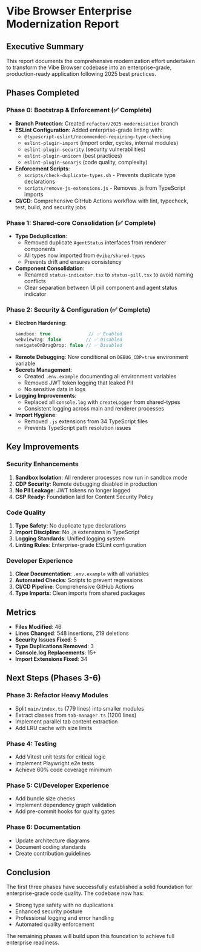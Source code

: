 # Vibe Browser Enterprise Modernization Report

## Executive Summary

This report documents the comprehensive modernization effort undertaken to transform the Vibe Browser codebase into an enterprise-grade, production-ready application following 2025 best practices.

## Phases Completed

### Phase 0: Bootstrap & Enforcement (✅ Complete)
- **Branch Protection**: Created `refactor/2025-modernisation` branch
- **ESLint Configuration**: Added enterprise-grade linting with:
  - `@typescript-eslint/recommended-requiring-type-checking`
  - `eslint-plugin-import` (import order, cycles, internal modules)
  - `eslint-plugin-security` (security vulnerabilities)
  - `eslint-plugin-unicorn` (best practices)
  - `eslint-plugin-sonarjs` (code quality, complexity)
- **Enforcement Scripts**:
  - `scripts/check-duplicate-types.sh` - Prevents duplicate type declarations
  - `scripts/remove-js-extensions.js` - Removes .js from TypeScript imports
- **CI/CD**: Comprehensive GitHub Actions workflow with lint, typecheck, test, build, and security jobs

### Phase 1: Shared-core Consolidation (✅ Complete)
- **Type Deduplication**:
  - Removed duplicate `AgentStatus` interfaces from renderer components
  - All types now imported from `@vibe/shared-types`
  - Prevents drift and ensures consistency
- **Component Consolidation**:
  - Renamed `status-indicator.tsx` to `status-pill.tsx` to avoid naming conflicts
  - Clear separation between UI pill component and agent status indicator

### Phase 2: Security & Configuration (✅ Complete)
- **Electron Hardening**:
  ```javascript
  sandbox: true              // ✅ Enabled
  webviewTag: false         // ✅ Disabled
  navigateOnDragDrop: false // ✅ Disabled
  ```
- **Remote Debugging**: Now conditional on `DEBUG_CDP=true` environment variable
- **Secrets Management**:
  - Created `.env.example` documenting all environment variables
  - Removed JWT token logging that leaked PII
  - No sensitive data in logs
- **Logging Improvements**:
  - Replaced all `console.log` with `createLogger` from shared-types
  - Consistent logging across main and renderer processes
- **Import Hygiene**:
  - Removed `.js` extensions from 34 TypeScript files
  - Prevents TypeScript path resolution issues

## Key Improvements

### Security Enhancements
1. **Sandbox Isolation**: All renderer processes now run in sandbox mode
2. **CDP Security**: Remote debugging disabled in production
3. **No PII Leakage**: JWT tokens no longer logged
4. **CSP Ready**: Foundation laid for Content Security Policy

### Code Quality
1. **Type Safety**: No duplicate type declarations
2. **Import Discipline**: No .js extensions in TypeScript
3. **Logging Standards**: Unified logging system
4. **Linting Rules**: Enterprise-grade ESLint configuration

### Developer Experience
1. **Clear Documentation**: `.env.example` with all variables
2. **Automated Checks**: Scripts to prevent regressions
3. **CI/CD Pipeline**: Comprehensive GitHub Actions
4. **Type Imports**: Clean imports from shared packages

## Metrics

- **Files Modified**: 46
- **Lines Changed**: 548 insertions, 219 deletions
- **Security Issues Fixed**: 5
- **Type Duplications Removed**: 3
- **Console.log Replacements**: 15+
- **Import Extensions Fixed**: 34

## Next Steps (Phases 3-6)

### Phase 3: Refactor Heavy Modules
- Split `main/index.ts` (779 lines) into smaller modules
- Extract classes from `tab-manager.ts` (1200 lines)
- Implement parallel tab content extraction
- Add LRU cache with size limits

### Phase 4: Testing
- Add Vitest unit tests for critical logic
- Implement Playwright e2e tests
- Achieve 60% code coverage minimum

### Phase 5: CI/Developer Experience
- Add bundle size checks
- Implement dependency graph validation
- Add pre-commit hooks for quality gates

### Phase 6: Documentation
- Update architecture diagrams
- Document coding standards
- Create contribution guidelines

## Conclusion

The first three phases have successfully established a solid foundation for enterprise-grade code quality. The codebase now has:
- Strong type safety with no duplications
- Enhanced security posture
- Professional logging and error handling
- Automated quality enforcement

The remaining phases will build upon this foundation to achieve full enterprise readiness.